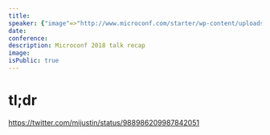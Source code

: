 ```yaml
---
title:
speaker: {"image"=>"http://www.microconf.com/starter/wp-content/uploads/sites/5/2015/05/Patrick-e1432133599821.jpg", "name"=>"Patrick Mckenzie", "title"=>"Atlas", "bioUrl"=>"http://www.microconf.com/starter/speakers/patrick-mckenzie/", "twitter"=>"patio11", "website"=>""}
date:
conference:
description: Microconf 2018 talk recap
image:
isPublic: true
---
```


# tl;dr

https://twitter.com/mijustin/status/988986209987842051
